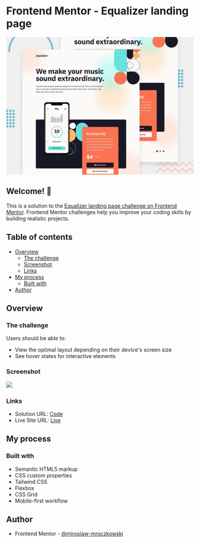 # Frontend Mentor - Equalizer landing page

![Design preview for the Equalizer landing page coding challenge](./preview.jpg)

## Welcome! 👋

This is a solution to the [Equalizer landing page challenge on Frontend Mentor](https://www.frontendmentor.io/challenges/equalizer-landing-page-7VJ4gp3DE). Frontend Mentor challenges help you improve your coding skills by building realistic projects.

## Table of contents

- [Overview](#overview)
  - [The challenge](#the-challenge)
  - [Screenshot](#screenshot)
  - [Links](#links)
- [My process](#my-process)
  - [Built with](#built-with)
- [Author](#author)

## Overview

### The challenge

Users should be able to:

- View the optimal layout depending on their device's screen size
- See hover states for interactive elements

### Screenshot

![](./screenshot.jpg)

### Links

- Solution URL: [Code](https://github.com/FrontEndMentor-MyChallanges/n_equalizer-landing-page)
- Live Site URL: [Live](https://frontendmentor-mychallanges.github.io/n_equalizer-landing-page/)

## My process

### Built with

- Semantic HTML5 markup
- CSS custom properties
- Tailwind CSS
- Flexbox
- CSS Grid
- Mobile-first workflow

## Author

- Frontend Mentor - [@miroslaw-mroczkowski](https://www.frontendmentor.io/profile/miroslaw-mroczkowski)
